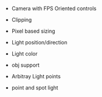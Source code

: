 - Camera with FPS Oriented controls
- Clipping

- Pixel based sizing
- Light position/direction
- Light color
- obj support

- Arbitray Light points
- point and spot light